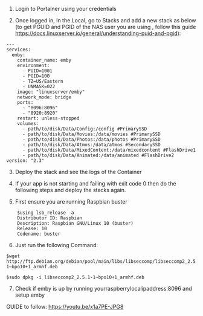 1. Login to Portainer using your credentials

2. Once logged in, In the Local, go to Stacks and add a new stack as below (to get PGUID and PGID of the NAS user you are using , follow this guide https://docs.linuxserver.io/general/understanding-puid-and-pgid):

```
--- 
services: 
  emby: 
    container_name: emby
    environment: 
      - PUID=1001
      - PGID=100
      - TZ=US/Eastern
      - UNMASK=022
    image: "linuxserver/emby"
    network_mode: bridge
    ports: 
      - "8096:8096"
      - "8920:8920"
    restart: unless-stopped
    volumes:
      - path/to/disk/Data/Config:/config #PrimarySSD
      - path/to/disk/Data/Movies:/data/movies #PrimarySSD
      - path/to/disk/Data/Photos:/data/photos #PrimarySSD
      - path/to/disk/Data/Atmos:/data/atmos #SecondarySSD
      - path/to/disk/Data/MixedContent:/data/mixedcontent #FlashDrive1
      - path/to/disk/Data/Animated:/data/animated #FlashDrive2
version: "2.3"

```

3. Deploy the stack and see the logs of the Container

4. If your app is not starting and failing with exit code 0 then do the following steps and deploy the stacks again.

5. First ensure you are running Raspbian buster 
 
```
    $using lsb_release -a
    Distributor ID: Raspbian
    Description: Raspbian GNU/Linux 10 (buster)
    Release: 10
    Codename: buster
```
 

6. Just run the following Command:

```
$wget http://ftp.debian.org/debian/pool/main/libs/libseccomp/libseccomp2_2.5.1-1~bpo10+1_armhf.deb

$sudo dpkg -i libseccomp2_2.5.1-1~bpo10+1_armhf.deb 

```

7. Check if emby is up by running yourraspberrylocalipaddress:8096 and setup emby
 
 GUIDE to follow: https://youtu.be/x1a7PE-JPG8
